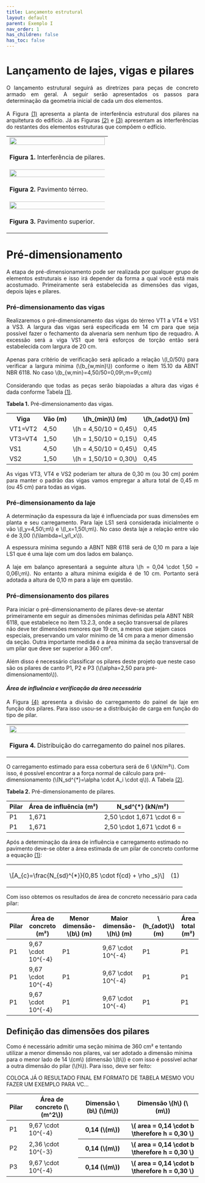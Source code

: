```yaml
---
title: Lançamento estrutural
layout: default
parent: Exemplo I
nav_order: 1
has_children: false
has_toc: false
---
```



<!--Don't delete this script-->
<script src = "https://polyfill.io/v3/polyfill.min.js?features=es6"></script>
<script id = "MathJax-script" async src="https://cdn.jsdelivr.net/npm/mathjax@3/es5/tex-mml-chtml.js"></script>
<!--Don't delete this script-->

<h1>Lançamento de lajes, vigas e pilares</h1> 

<p align = "justify">
O lançamento estrutural seguirá as diretrizes para peças de concreto armado em geral. A seguir serão apresentados os passos para determinação da geometria inicial de cada um dos elementos.<br><br>
A Figura <a href="#fig1">(1)</a> apresenta a planta de interferência estrutural dos pilares na arquitetura do edifício. Já as Figuras <a href="#fig2">(2)</a> e <a href="#fig3">(3)</a> apresentam as interferências do restantes dos elementos estruturas que compõem o edfício.
</p>

<table border = "0" style = "width:100%">
  <tr>
    <td><center><img src = "assets/images/figura1.jpeg" width = "100%"></center></td>
  </tr>
  <tr>
    <td><center><p align = "justify" id = "fig1"><b>Figura 1.</b> Interferência de pilares.</p></center></td>
  </tr>
  <tr>
    <td><center><img src = "assets/images/figura2.jpeg" width = "150%"></center></td>
  </tr>
  <tr>
    <td><center><p align = "justify" id = "fig2"><b>Figura 2.</b> Pavimento térreo.</p></center></td>
  </tr>
  <tr>
    <td><center><img src = "assets/images/figura3.jpeg" width = "150%"></center></td>
  </tr>
  <tr>
    <td><center><p align = "justify" id = "fig3"><b>Figura 3.</b> Pavimento superior.</p></center></td>
  </tr>
</table>

<h1>Pré-dimensionamento</h1>  

<p align = "justify">
A etapa de pré-dimensionamento pode ser realizada por qualquer grupo de elementos estruturais e isso irá depender da forma a qual você está mais acostumado. Primeiramente será estabelecida as dimensões das vigas, depois lajes e pilares.
</p>

<h3>Pré-dimensionamento das vigas</h3>  

<p align = "justify">
Realizaremos o pré-dimensionamento das vigas do térreo VT1 a VT4 e VS1 a VS3. A largura das vigas será especificada em 14 cm para que seja possível fazer o fechamento da alvenaria sem nenhum tipo de requadro. A excessão será a viga VS1 que terá esforços de torção então será estabelecida com largura de 20 cm.<br><br>
Apenas para critério de verificação será aplicado a relação \(l_0/50\) para verificar a largura mínima (\(b_{w,min}\)) conforme o item 15.10 da ABNT NBR 6118. No caso \(b_{w,min}=4,50/50=0,09\;m=9\;cm\)
<br><br>
Considerando que todas as peças serão biapoiadas a altura das vigas é dada conforme Tabela <a href="#tab1">(1)</a>.
</p>

<p align = "justify" id = "tab1"><b>Tabela 1.</b> Pré-dimensionamento das vigas.</p>

<table border="0" style = "width:100%">
    <tr>
        <th>Viga</th>
        <th>Vão (m)</th>
        <th>\(h_{min}\) (m)</th>
        <th>\(h_{adot}\) (m)</th>
    </tr>
    <tr>
        <td>VT1=VT2</td>
        <td>4,50</td>
        <td>\(h = 4,50/10 = 0,45\)</td>
        <td>0,45</td>
    </tr>
    <tr>
        <td>VT3=VT4</td>
        <td>1,50</td>
        <td>\(h = 1,50/10 = 0,15\)</td>
        <td>0,45</td>
    </tr>
    <tr>
        <td>VS1</td>
        <td>4,50</td>
        <td>\(h = 4,50/10 = 0,45\)</td>
        <td>0,45</td>
    </tr>
    <tr>
        <td>VS2</td>
        <td>1,50</td>
        <td>\(h = 1,50/10 = 0,30\)</td>
        <td>0,45</td>
    </tr>
</table>

<p align = "justify">
As vigas VT3, VT4 e VS2 poderiam ter altura de 0,30 m (ou 30 cm) porém para manter o padrão das vigas vamos empregar a altura total de 0,45 m (ou 45 cm) para todas as vigas.
</p>

<h3>Pré-dimensionamento da laje</h3>  

<p align = "justify">
A determinação da espessura da laje é influenciada por suas dimensões em planta e seu carregamento. Para laje LS1 será considerada inicialmente o vão \(l_y=4,50\;m\) e \(l_x=1,50\;m\). No caso desta laje a relação entre vão é de 3,00 (\(\lambda=l_y/l_x\)).
</p>

<p align = "justify">
A espessura mínima segundo a ABNT NBR 6118 será de 0,10 m para a laje LS1 que é uma laje com um dos lados em balanço.<br><br>
A laje em balanço apresentará a seguinte altura \(h = 0,04 \cdot 1,50 = 0,06\;m\). No entanto a altura mínima exigida é de 10 cm. Portanto será adotada a altura de 0,10 m para a laje em questão.
</p>
<!-- 
<ul>
  <li><p align = "justify">7 cm para lajes de cobertura que não possuam balanço.</p></li>
  <li><p align = "justify">8 cm para lajes de piso que não possuam balanço.</p></li>
  <li><p align = "justify">10 cm para lajes que apresentam balanço, seja para cobertura ou piso.</p></li>
  <li><p align = "justify">12 cm para lajes sujeitas ao tráfego de veículos com peso de até três toneladas.</p></li>
  <li><p align = "justify">15 cm para lajes sujeitas ao tráfego de veículos com peso superior a três toneladas.</p></li>
</ul> -->

<h3>Pré-dimensionamento dos pilares</h3>  

<p aligin = "justify">
Para iniciar o pré-dimensionamento de pilares deve-se atentar primeiramente em seguir as dimensões mínimas definidas pela ABNT NBR 6118, que estabelece no item 13.2.3, onde a seção transversal de pilares não deve ter dimensões menores que 19 cm, a menos que sejam casos especiais, preservando um valor mínimo de 14 cm para a menor dimensão da seção. Outra importante medida é a área mínima da seção transversal de um pilar que deve ser superior a 360 cm².
<br><br>
Além disso é necessário classificar os pilares deste projeto que neste caso são os pilares de canto P1, P2 e P3 (\(\alpha=2,50 para pré-dimensionamento\)).
</p>

<h4><i>Área de influência e verificação da área necessária</i></h4>  

<p align = "justify">
A Figura <a href="#fig4">(4)</a> apresenta a divisão do carregamento do painel de laje em função dos pilares. Para isso usou-se a distribuição de carga em função do tipo de pilar.
</p>

<table border = "0" style = "width:100%">
  <tr>
    <td><center><img src = "assets/images/figura3.jpeg" width = "150%"></center></td>
  </tr>
  <tr>
    <td><center><p align = "justify" id = "fig3"><b>Figura 4.</b> Distribuição do carregamento do painel nos pilares.</p></center></td>
  </tr>
</table>

<p aligin = "justify">
O carregamento estimado para essa cobertura será de 6 \(kN/m²\). Com isso, é possível encontrar a a força normal de cálculo para pré-dimensionamento (\(N_sd^{*}=\alpha \cdot A_i \cdot q\)). A Tabela <a href="#tab2">(2)</a>.
  
<p align = "justify" id = "tab2"><b>Tabela 2.</b> Pré-dimensionamento de pilares.</p>

<table style = "width:100%">
  <thead>
    <tr>
      <th>Pilar</th>
      <th>Área de influência (m²)</th>
      <th>N_sd^{*} (kN/m²)</th>
    </tr>
  </thead>
  <tbody>
    <tr>
      <td>P1</td>
      <td>1,671</td>
      <td>2,50 \cdot 1,671 \cdot 6 = </td>
    </tr>
    <tr>
      <td>P1</td>
      <td>1,671</td>
      <td>2,50 \cdot 1,671 \cdot 6 = </td>
    </tr>
  </tbody>
</table>

<p aligin = "justify">
Após a determinação da área de influência e carregamento estimado no pavimento deve-se obter a área estimada de um pilar de concreto conforme a equação <a href="#eq1">(1)</a>:
</p>

<table>
  <tr>  
    <td align = "left">\[A_{c}=\frac{N_{sd}^{*}}{0,85 \cdot f{cd} + \rho _s}\]</td>
    <td><p align = "rigth" id = "eq1">(1)</p></td>
  </tr>
</table>

<p aligin = "justify">
Com isso obtemos os resultados de área de concreto necessário para cada pilar:
</p>

<table>
  <thead>
    <tr>
      <th>Pilar</th>
      <th>Área de concreto (m²)</th>
      <th>Menor dimensão-\(b\) (m)</th>
      <th>Maior dimensão-\(h\) (m)</th>
      <th>\(h_{adot}\) (m)</th>
      <th>Área total (m²)</th>
    </tr>
  </thead>
  <tbody>
    <tr>
      <td>P1</td>
      <td>9,67 \cdot 10^{-4} </td>
      <td>P1</td>
      <td>9,67 \cdot 10^{-4} </td>
      <td>P1</td>
      <td>P1</td>
    </tr>
    <tr>
      <td>P1</td>
      <td>9,67 \cdot 10^{-4} </td>
      <td>P1</td>
      <td>9,67 \cdot 10^{-4} </td>
      <td>P1</td>
      <td>P1</td>
    </tr>
    <tr>
      <td>P1</td>
      <td>9,67 \cdot 10^{-4} </td>
      <td>P1</td>
      <td>9,67 \cdot 10^{-4} </td>
      <td>P1</td>
      <td>P1</td>
    </tr>
  </tbody>
</table>

<h2>Definição das dimensões dos pilares</h2>

<p aligin = "justify">
Como é necessário admitir uma seção mínima de 360 cm² e tentando utilizar a menor dimensão nos pilares, vai ser adotado a dimensão mínima para o menor lado de 14 \(cm\) (dimensão \(b\)) e com isso é possível achar a outra dimensão do pilar (\(h\)). Para isso, deve ser feito:
</p>

COLOCA JÁ O RESULTADO FINAL EM FORMATO DE TABELA MESMO VOU FAZER UM EXEMPLO PARA VC...

<table>
<thead>
  <tr>
    <th>Pilar</th>
    <th>Área de concreto (\(m^2\))</th>
    <th>Dimensão \(b\) (\(m\))</th>
    <th>Dimensão \(h\) (\(m\))</th>
  </tr>
</thead>
<tbody>
  <tr>
    <td>P1</td>
    <td>9,67 \cdot 10^{-4}</td>
    <th>0,14 (\(m\))</th>
    <th>\( area = 0,14 \cdot b \therefore h =  0,30 \)</th>
  </tr>
    <tr>
    <td>P2</td>
    <td>2,36 \cdot 10^{-3}</td>
    <th>0,14 (\(m\))</th>
    <th>\( area = 0,14 \cdot b \therefore h =  0,30 \)</th>
  </tr>
    <tr>
    <td>P3</td>
    <td>9,67 \cdot 10^{-4}</td>
    <th>0,14 (\(m\))</th>
    <th>\( area = 0,14 \cdot b \therefore h =  0,30 \)</th>
  </tr>
</tbody>
</table>


